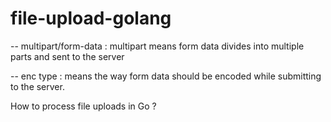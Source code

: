 # file-upload-golang

-- multipart/form-data : multipart means form data divides into multiple parts and sent to the server

-- enc type : means the way form data should be encoded while submitting to the server.

How to process file uploads in Go ?


